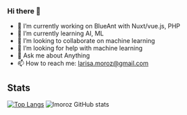 ### Hi there 👋

<!--
**lmoroz/lmoroz** is a ✨ _special_ ✨ repository because its `README.md` (this file) appears on your GitHub profile.

Here are some ideas to get you started:
- 😄 Pronouns: she/her
- ⚡ Fun fact: ...


-->

- 🔭 I’m currently working on BlueAnt with Nuxt/vue.js, PHP
- 🌱 I’m currently learning AI, ML
- 👯 I’m looking to collaborate on machine learning
- 🤔 I’m looking for help with machine learning
- 💬 Ask me about Anything
- 📫 How to reach me: larisa.moroz@gmail.com



## Stats

[![Top Langs](https://github-readme-stats.vercel.app/api/top-langs/?username=lmoroz&layout=compact&langs_count=10&theme=onedark)](https://github.com/lmoroz)
![lmoroz GitHub stats](https://github-readme-stats.vercel.app/api?username=lmoroz&show_icons=true&include_all_commits=true&count_private=true&theme=onedark)
